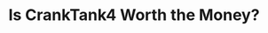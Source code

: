 ---
layout: community
category: community
title: "Is CrankTank4 Worth the Money?"
description: "Do any of you lovely people own a cranktank? If so, are they worth it?  Absolutely worth it if riding in hot places! with limited water refill places.  I’ve thought of a Cranktank too…. Think they do a 3 litre too now."
isTopLevel: false
isSingleLevel: false
isArticle: false
datePublished: 2022-06-18 18:35:00 +0300
dateModified: 2022-06-18 18:35:00 +0300
published: false
---